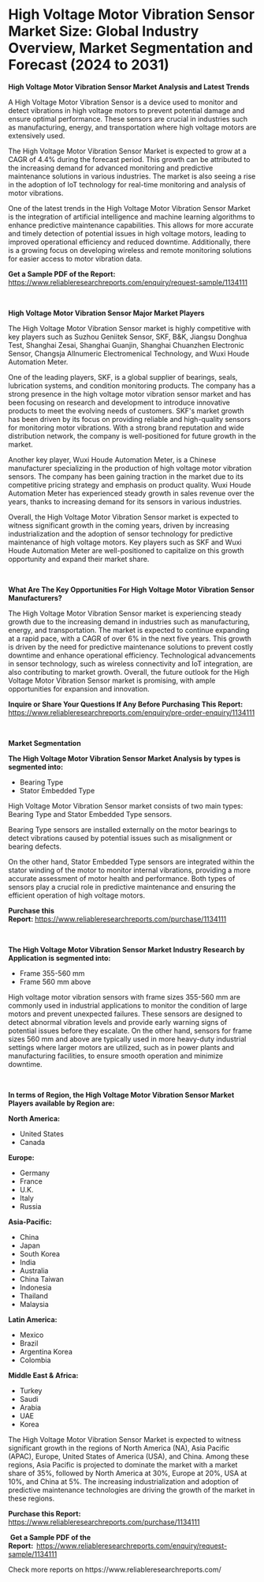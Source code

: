 <p><h1>High Voltage Motor Vibration Sensor Market Size: Global Industry Overview, Market Segmentation and Forecast (2024 to 2031)</h1></p><p><strong>High Voltage Motor Vibration Sensor Market Analysis and Latest Trends</strong></p>
<p><p>A High Voltage Motor Vibration Sensor is a device used to monitor and detect vibrations in high voltage motors to prevent potential damage and ensure optimal performance. These sensors are crucial in industries such as manufacturing, energy, and transportation where high voltage motors are extensively used.</p><p>The High Voltage Motor Vibration Sensor Market is expected to grow at a CAGR of 4.4% during the forecast period. This growth can be attributed to the increasing demand for advanced monitoring and predictive maintenance solutions in various industries. The market is also seeing a rise in the adoption of IoT technology for real-time monitoring and analysis of motor vibrations.</p><p>One of the latest trends in the High Voltage Motor Vibration Sensor Market is the integration of artificial intelligence and machine learning algorithms to enhance predictive maintenance capabilities. This allows for more accurate and timely detection of potential issues in high voltage motors, leading to improved operational efficiency and reduced downtime. Additionally, there is a growing focus on developing wireless and remote monitoring solutions for easier access to motor vibration data.</p></p>
<p><strong>Get a Sample PDF of the Report:&nbsp;</strong> <a href="https://www.reliableresearchreports.com/enquiry/request-sample/1134111">https://www.reliableresearchreports.com/enquiry/request-sample/1134111</a></p>
<p>&nbsp;</p>
<p><strong>High Voltage Motor Vibration Sensor Major Market Players</strong></p>
<p><p>The High Voltage Motor Vibration Sensor market is highly competitive with key players such as Suzhou Geniitek Sensor, SKF, B&K, Jiangsu Donghua Test, Shanghai Zesai, Shanghai Guanjin, Shanghai Chuanzhen Electronic Sensor, Changsja Allnumeric Electromenical Technology, and Wuxi Houde Automation Meter.</p><p>One of the leading players, SKF, is a global supplier of bearings, seals, lubrication systems, and condition monitoring products. The company has a strong presence in the high voltage motor vibration sensor market and has been focusing on research and development to introduce innovative products to meet the evolving needs of customers. SKF's market growth has been driven by its focus on providing reliable and high-quality sensors for monitoring motor vibrations. With a strong brand reputation and wide distribution network, the company is well-positioned for future growth in the market.</p><p>Another key player, Wuxi Houde Automation Meter, is a Chinese manufacturer specializing in the production of high voltage motor vibration sensors. The company has been gaining traction in the market due to its competitive pricing strategy and emphasis on product quality. Wuxi Houde Automation Meter has experienced steady growth in sales revenue over the years, thanks to increasing demand for its sensors in various industries.</p><p>Overall, the High Voltage Motor Vibration Sensor market is expected to witness significant growth in the coming years, driven by increasing industrialization and the adoption of sensor technology for predictive maintenance of high voltage motors. Key players such as SKF and Wuxi Houde Automation Meter are well-positioned to capitalize on this growth opportunity and expand their market share.</p></p>
<p>&nbsp;</p>
<p><strong>What Are The Key Opportunities For High Voltage Motor Vibration Sensor Manufacturers?</strong></p>
<p><p>The High Voltage Motor Vibration Sensor market is experiencing steady growth due to the increasing demand in industries such as manufacturing, energy, and transportation. The market is expected to continue expanding at a rapid pace, with a CAGR of over 6% in the next five years. This growth is driven by the need for predictive maintenance solutions to prevent costly downtime and enhance operational efficiency. Technological advancements in sensor technology, such as wireless connectivity and IoT integration, are also contributing to market growth. Overall, the future outlook for the High Voltage Motor Vibration Sensor market is promising, with ample opportunities for expansion and innovation.</p></p>
<p><strong>Inquire or Share Your Questions If Any Before Purchasing This Report:</strong> <a href="https://www.reliableresearchreports.com/enquiry/pre-order-enquiry/1134111">https://www.reliableresearchreports.com/enquiry/pre-order-enquiry/1134111</a></p>
<p>&nbsp;</p>
<p><strong>Market Segmentation</strong></p>
<p><strong>The High Voltage Motor Vibration Sensor Market Analysis by types is segmented into:</strong></p>
<p><ul><li>Bearing Type</li><li>Stator Embedded Type</li></ul></p>
<p><p>High Voltage Motor Vibration Sensor market consists of two main types: Bearing Type and Stator Embedded Type sensors. </p><p>Bearing Type sensors are installed externally on the motor bearings to detect vibrations caused by potential issues such as misalignment or bearing defects. </p><p>On the other hand, Stator Embedded Type sensors are integrated within the stator winding of the motor to monitor internal vibrations, providing a more accurate assessment of motor health and performance. Both types of sensors play a crucial role in predictive maintenance and ensuring the efficient operation of high voltage motors.</p></p>
<p><strong>Purchase this Report:&nbsp;</strong><a href="https://www.reliableresearchreports.com/purchase/1134111">https://www.reliableresearchreports.com/purchase/1134111</a></p>
<p>&nbsp;</p>
<p><strong>The High Voltage Motor Vibration Sensor Market Industry Research by Application is segmented into:</strong></p>
<p><ul><li>Frame 355-560 mm</li><li>Frame 560 mm above</li></ul></p>
<p><p>High voltage motor vibration sensors with frame sizes 355-560 mm are commonly used in industrial applications to monitor the condition of large motors and prevent unexpected failures. These sensors are designed to detect abnormal vibration levels and provide early warning signs of potential issues before they escalate. On the other hand, sensors for frame sizes 560 mm and above are typically used in more heavy-duty industrial settings where larger motors are utilized, such as in power plants and manufacturing facilities, to ensure smooth operation and minimize downtime.</p></p>
<p>&nbsp;</p>
<p><strong>In terms of Region, the High Voltage Motor Vibration Sensor Market Players available by Region are:</strong></p>
<p>
    <p> <strong> North America: </strong>
        <ul>
            <li>United States</li>
            <li>Canada</li>
        </ul>
        </p> 
    <p> <strong> Europe: </strong>
        <ul>
            <li>Germany</li>
            <li>France</li>
            <li>U.K.</li>
            <li>Italy</li>
            <li>Russia</li>
        </ul>
        </p> 
    <p> <strong> Asia-Pacific: </strong>
        <ul>
            <li>China</li>
            <li>Japan</li>
            <li>South Korea</li>
            <li>India</li>
            <li>Australia</li>
            <li>China Taiwan</li>
            <li>Indonesia</li>
            <li>Thailand</li>
            <li>Malaysia</li>
        </ul>
        </p> 
    <p> <strong> Latin America: </strong>
        <ul>
            <li>Mexico</li>
            <li>Brazil</li>
            <li>Argentina Korea</li>
            <li>Colombia</li>
        </ul>
        </p> 
    <p> <strong> Middle East & Africa: </strong>
        <ul>
            <li>Turkey</li>
            <li>Saudi</li>
            <li>Arabia</li>
            <li>UAE</li>
            <li>Korea</li>
        </ul>
    </p>
    </p>
<p><p>The High Voltage Motor Vibration Sensor Market is expected to witness significant growth in the regions of North America (NA), Asia Pacific (APAC), Europe, United States of America (USA), and China. Among these regions, Asia Pacific is projected to dominate the market with a market share of 35%, followed by North America at 30%, Europe at 20%, USA at 10%, and China at 5%. The increasing industrialization and adoption of predictive maintenance technologies are driving the growth of the market in these regions.</p></p>
<p><strong>Purchase this Report: </strong><a href="https://www.reliableresearchreports.com/purchase/1134111">https://www.reliableresearchreports.com/purchase/1134111</a></p>
<p>&nbsp;<strong>Get a Sample PDF of the Report:&nbsp;&nbsp;</strong><a href="https://www.reliableresearchreports.com/enquiry/request-sample/1134111">https://www.reliableresearchreports.com/enquiry/request-sample/1134111</a></p>
<p><strong></strong></p>
<p>Check more reports on https://www.reliableresearchreports.com/</p>